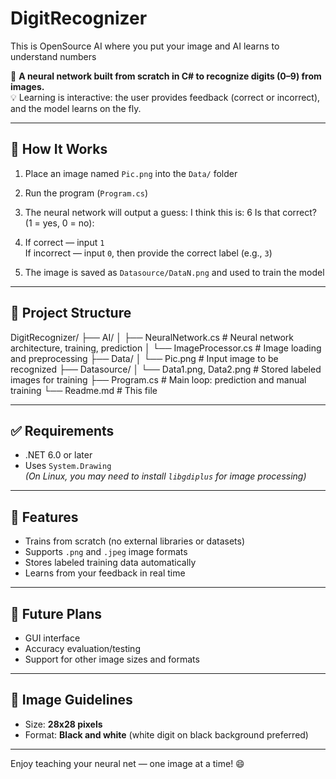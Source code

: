 # DigitRecognizer
This is OpenSource AI where you put your image and AI learns to understand numbers


🧠 **A neural network built from scratch in C# to recognize digits (0–9) from images.**  
💡 Learning is interactive: the user provides feedback (correct or incorrect), and the model learns on the fly.

---

## 🚀 How It Works

1. Place an image named `Pic.png` into the `Data/` folder  
2. Run the program (`Program.cs`)  
3. The neural network will output a guess:
I think this is: 6
Is that correct? (1 = yes, 0 = no):

4. If correct — input `1`  
If incorrect — input `0`, then provide the correct label (e.g., `3`)  
5. The image is saved as `Datasource/DataN.png` and used to train the model

---

## 📁 Project Structure

DigitRecognizer/
├── AI/
│ ├── NeuralNetwork.cs # Neural network architecture, training, prediction
│ └── ImageProcessor.cs # Image loading and preprocessing
├── Data/
│ └── Pic.png # Input image to be recognized
├── Datasource/
│ └── Data1.png, Data2.png # Stored labeled images for training
├── Program.cs # Main loop: prediction and manual training
└── Readme.md # This file


---

## ✅ Requirements

- .NET 6.0 or later
- Uses `System.Drawing`  
  *(On Linux, you may need to install `libgdiplus` for image processing)*

---

## 🧩 Features

- Trains from scratch (no external libraries or datasets)
- Supports `.png` and `.jpeg` image formats
- Stores labeled training data automatically
- Learns from your feedback in real time

---

## 🔮 Future Plans

- GUI interface
- Accuracy evaluation/testing
- Support for other image sizes and formats

---

## 📸 Image Guidelines

- Size: **28x28 pixels**
- Format: **Black and white** (white digit on black background preferred)

---

Enjoy teaching your neural net — one image at a time! 😄
